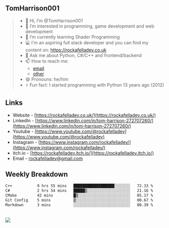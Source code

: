## TomHarrison001

> - 👋 Hi, I’m @TomHarrison001
> - 👀 I’m interested in programming, game development and web development
> - 🌱 I’m currently learning Shader Programming
> - 💻 I'm an aspiring full stack developer and you can find my content on: https://rockafelladev.co.uk
> - 💬 Ask me about Python, C#/C++ and frontend/backend
> - 📫 How to reach me: 
>     - [email](rockafelladev@gmail.com)  
>     - [other](https://rockafelladev.co.uk/#contact)
> - 😄 Pronouns: he/him
> - ⚡ Fun fact: I started programming with Python 13 years ago (2012)

## Links
- Website - [https://rockafelladev.co.uk/](https://rockafelladev.co.uk/)
- LinkedIn - [https://www.linkedin.com/in/tom-harrison-272707260/](https://www.linkedin.com/in/tom-harrison-272707260/)
- Youtube - [https://www.youtube.com/@rockafelladev](https://www.youtube.com/@rockafelladev)
- Instagram - [https://www.instagram.com/rockafelladev/](https://www.instagram.com/rockafelladev/)
- itch.io - [https://rockafelladev.itch.io/](https://rockafelladev.itch.io/)
- Email - rockafelladev@gmail.com

## Weekly Breakdown

<!--START_SECTION:waka-->

```txt
C++           9 hrs 55 mins   ██████████████████░░░░░░░   72.33 %
C#            2 hrs 54 mins   █████▒░░░░░░░░░░░░░░░░░░░   21.16 %
CMake         42 mins         █▒░░░░░░░░░░░░░░░░░░░░░░░   05.17 %
Git Config    5 mins          ▒░░░░░░░░░░░░░░░░░░░░░░░░   00.67 %
Markdown      3 mins          ░░░░░░░░░░░░░░░░░░░░░░░░░   00.39 %
```

<!--END_SECTION:waka-->

<br/>

<img src="https://github-profile-trophy.vercel.app/?username=TomHarrison001&theme=nord&no-frame=true&margin-w=10&column=7" />

<br/>

